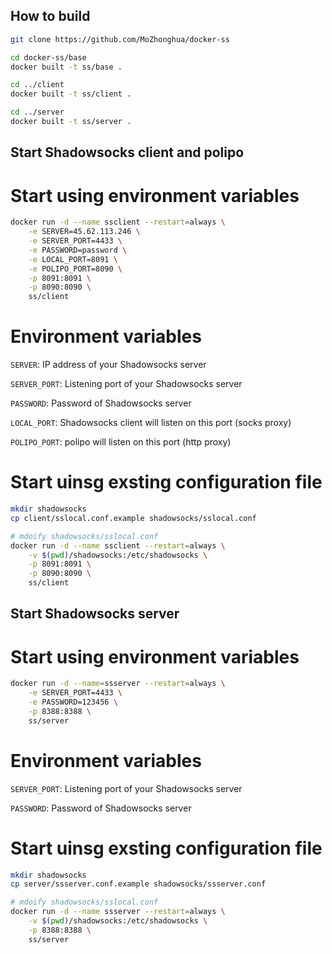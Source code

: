 How to build
------------------

```bash
git clone https://github.com/MoZhonghua/docker-ss

cd docker-ss/base
docker built -t ss/base .

cd ../client
docker built -t ss/client .

cd ../server
docker built -t ss/server .
```

Start Shadowsocks client and polipo
------------------

Start using environment variables
===========================

```bash
docker run -d --name ssclient --restart=always \
    -e SERVER=45.62.113.246 \
    -e SERVER_PORT=4433 \
    -e PASSWORD=password \
    -e LOCAL_PORT=8091 \
    -e POLIPO_PORT=8090 \
    -p 8091:8091 \
    -p 8090:8090 \
    ss/client
```

Environment variables
=========================
`SERVER`: IP address of your Shadowsocks server

`SERVER_PORT`: Listening port of your Shadowsocks server

`PASSWORD`: Password of Shadowsocks server

`LOCAL_PORT`: Shadowsocks client will listen on this port (socks proxy)

`POLIPO_PORT`: polipo will listen on this port (http proxy)


Start uinsg exsting configuration file
=========================
```bash
mkdir shadowsocks
cp client/sslocal.conf.example shadowsocks/sslocal.conf

# mdoify shadowsocks/sslocal.conf
docker run -d --name ssclient --restart=always \
    -v $(pwd)/shadowsocks:/etc/shadowsocks \
    -p 8091:8091 \
    -p 8090:8090 \
    ss/client

```

Start Shadowsocks server
---------------------

Start using environment variables
===========================

```bash
docker run -d --name=ssserver --restart=always \
    -e SERVER_PORT=4433 \
    -e PASSWORD=123456 \
    -p 8388:8388 \
    ss/server
```

Environment variables
===========================
`SERVER_PORT`: Listening port of your Shadowsocks server

`PASSWORD`: Password of Shadowsocks server

Start uinsg exsting configuration file
=========================
```bash
mkdir shadowsocks
cp server/ssserver.conf.example shadowsocks/ssserver.conf

# mdoify shadowsocks/sslocal.conf
docker run -d --name ssserver --restart=always \
    -v $(pwd)/shadowsocks:/etc/shadowsocks \
    -p 8388:8388 \
    ss/server
```
